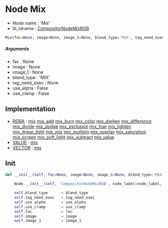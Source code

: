 # Node Mix

- Node name : 'Mix'
- bl_idname : [CompositorNodeMixRGB](https://docs.blender.org/api/current/bpy.types.CompositorNodeMixRGB.html)


``` python
Mix(fac=None, image=None, image_1=None, blend_type='MIX', tag_need_exec=None, use_alpha=False, use_clamp=False, node_label=None, node_color=None)
```
##### Arguments

- fac : None
- image : None
- image_1 : None
- blend_type : 'MIX'
- tag_need_exec : None
- use_alpha : False
- use_clamp : False

## Implementation

- [RGBA](/docs/Compositor/socket_RGBA.md) : [mix](/docs/Compositor/socket_RGBA.md#mix) [mix_add](/docs/Compositor/socket_RGBA.md#mix_add) [mix_burn](/docs/Compositor/socket_RGBA.md#mix_burn) [mix_color](/docs/Compositor/socket_RGBA.md#mix_color) [mix_darken](/docs/Compositor/socket_RGBA.md#mix_darken) [mix_difference](/docs/Compositor/socket_RGBA.md#mix_difference) [mix_divide](/docs/Compositor/socket_RGBA.md#mix_divide) [mix_dodge](/docs/Compositor/socket_RGBA.md#mix_dodge) [mix_exclusion](/docs/Compositor/socket_RGBA.md#mix_exclusion) [mix_hue](/docs/Compositor/socket_RGBA.md#mix_hue) [mix_lighten](/docs/Compositor/socket_RGBA.md#mix_lighten) [mix_linear_light](/docs/Compositor/socket_RGBA.md#mix_linear_light) [mix_mix](/docs/Compositor/socket_RGBA.md#mix_mix) [mix_multiply](/docs/Compositor/socket_RGBA.md#mix_multiply) [mix_overlay](/docs/Compositor/socket_RGBA.md#mix_overlay) [mix_saturation](/docs/Compositor/socket_RGBA.md#mix_saturation) [mix_screen](/docs/Compositor/socket_RGBA.md#mix_screen) [mix_soft_light](/docs/Compositor/socket_RGBA.md#mix_soft_light) [mix_subtract](/docs/Compositor/socket_RGBA.md#mix_subtract) [mix_value](/docs/Compositor/socket_RGBA.md#mix_value)
- [VALUE](/docs/Compositor/socket_VALUE.md) : [mix](/docs/Compositor/socket_VALUE.md#mix)
- [VECTOR](/docs/Compositor/socket_VECTOR.md) : [mix](/docs/Compositor/socket_VECTOR.md#mix)

## Init

``` python
def __init__(self, fac=None, image=None, image_1=None, blend_type='MIX', tag_need_exec=None, use_alpha=False, use_clamp=False, node_label=None, node_color=None):

    Node.__init__(self, 'CompositorNodeMixRGB', node_label=node_label, node_color=node_color)

    self.blend_type      = blend_type
    self.tag_need_exec   = tag_need_exec
    self.use_alpha       = use_alpha
    self.use_clamp       = use_clamp
    self.fac             = fac
    self.image           = image
    self.image_1         = image_1
```

